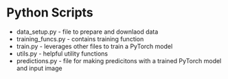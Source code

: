 # Python Scripts

* data_setup.py - file to prepare and downlaod data
* training_funcs.py - contains training function
* train.py - leverages other files to train a PyTorch model
* utils.py - helpful utility functions
* predictions.py - file for making predicitons with a trained PyTorch model and input image
